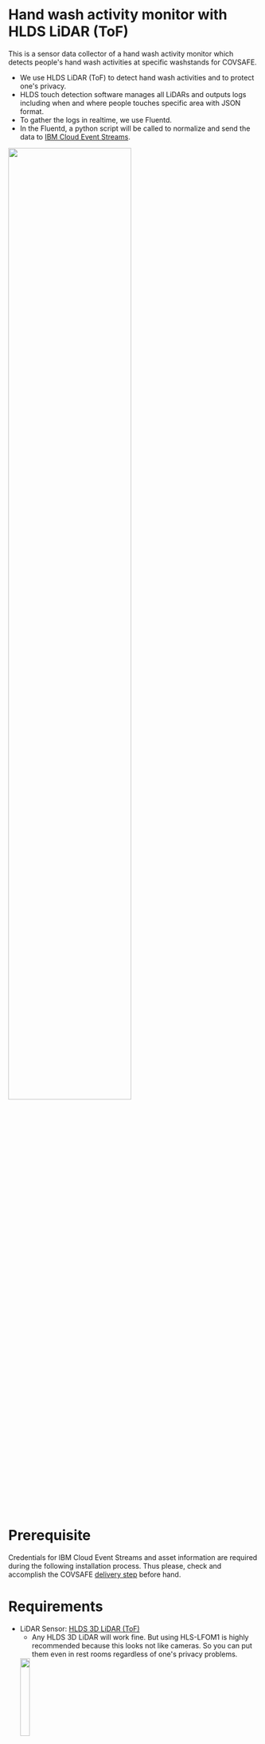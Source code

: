 # Hand wash activity monitor with HLDS LiDAR (ToF) 
This is a sensor data collector of a hand wash activity monitor which detects people's hand wash activities at specific washstands for COVSAFE.
* We use HLDS LiDAR (ToF) to detect hand wash activities and to protect one's privacy.
* HLDS touch detection software manages all LiDARs and outputs logs including when and where people touches specific area with JSON format.
* To gather the logs in realtime, we use Fluentd.
* In the Fluentd, a python script will be called to normalize and send the data to [IBM Cloud Event Streams](https://www.ibm.com/cloud/event-streams).

<img src=./img/overview.png width=70%>

# Prerequisite
Credentials for IBM Cloud Event Streams and asset information are required during the following installation process. Thus please, check and accomplish the COVSAFE [delivery step](https://github.com/Hitachi-CTI-Call-For-Code-COVID-19-Team/delivery/) before hand.

# Requirements
* LiDAR Sensor: [HLDS 3D LiDAR (ToF)](http://hlds.co.jp/product-eng/?ckattempt=1)
    * Any HLDS 3D LiDAR will work fine. But using HLS-LFOM1 is highly recommended because this looks not like cameras. So you can put them even in rest rooms regardless of one's privacy problems.
    <img src=./img/HLS-LFOM1.jpg width=20%>
* Edge server:
    * OS: Windows 10 (32/64-bits)
    * CPUs: Depends on the number of ToFs. HLDS says 2 LiDARs/core.
    * MEMs: 8 GB
    * Disk: Depends on how long you want to keep touch detection logs. But over 1 TB is recommended.

# Installation
## Install ToF SDK on edge server
1. Download LiDAR SDK from;  
[http://hlds.co.jp/product-eng/tofsdk](http://hlds.co.jp/product-eng/tofsdk).
    * We tested v2.3.0 with VisualStudio2015 libraries.

2. Install LiDARs (ToF) driver from `\HldsTofSdk.2.3.0vs2015\x86\tofdriver\tof_driver_x86_v2.3.0_Installer.exe` according to the manual 
    * Note that we have to use x86 (NOT x64) driver even if we have x64 OS/CPU.

## Install HLDS People tracking software
1. Download People tracking software (including touch detection software) from;
[http://hlds.co.jp/product-eng/tofsdk/peopletrack](http://hlds.co.jp/product-eng/tofsdk/peopletrack).

1. Install software according to the manual.
    * All you have to do is copy the downloaded and extracted files to anywhere you want. We suppose that you placed it in `C:\opt\ToF\PeopleTracking_v200_for_TouchDetection` and the path of the software is `C:\opt\ToF\PeopleTracking_v200_for_TouchDetection\PeopleTracking\TouchDetect.exe`.

## Calibration of LiDARs and monitoring settings
1. According to the manual, you have to calibrate LiDARs for your environments using `C:\opt\ToF\PeopleTracking_v200_for_TouchDetection\PeopleTracking\TofStitcher.exe`.
    * You can specify map image of your store or something. 
1. Launch up `TouchDetect.exe` and configure where you want to detect touch actions according to the manual. We assumed when people touches around faucets in a specific hand washstand, it could be supposed that he/she washed their hands. 


## Install Python 3.x for Windows
1. Download Python 3.x installer from;
[https://www.python.org/downloads/windows/](https://www.python.org/downloads/windows/).
    * We use `Windows x86-64 executable installer` at this moment.

2. Install Python with downloaded `python-3.8.3-amd64.exe`.
    * Note that you should turn the check box on for `Add Python 3.X to Path`. 

## Install Fluentd and scripts for IBM Cloud Event Streams
### Download and install Fluentd (td-agent)
1. Download td-agent for Windows (td-agent is a distribution package of Fluentd + Ruby environment provided by Treasure Data, Inc.) from;
[https://td-agent-package-browser.herokuapp.com/3/windows](https://td-agent-package-browser.herokuapp.com/3/windows)
    * We use `td-agent-3.7.1-0-x64.msi` at this moment.

1. Install Fluentd with setup wizard (td-agent-*.msi)

### Clone this project
* Open `Td-agent` -> `Td-agent Command Prompt` from Windows menu.
  ```powershell
  C:\opt\td-agent> git clone https://github.com/Hitachi-CTI-Call-For-Code-COVID-19-Team/edge-data-collector.git
  ```

### Fluentd configuration
1. Add an include operation at the end of `td-agent.conf`
    ```powershell
    C:\opt\td-agent> echo "@include config.d/*.conf" >> etc\td-agent\td-agent.conf
    ```

1. Copy the configuration file for td-agent.
    ```powershell
    C:\opt\td-agent> mkdir etc\td-agent\config.d
    C:\opt\td-agent> copy edge-data-collector\handwash_monitor\conf\td-agent\config.d\handwash_monitor.conf etc\td-agent\config.d\
    ```
1. Modify kafka settings in the td-agent configuration file to produce hand wash activities data to IBM Event Stream.
    1. Acquire credential information from `.credentials` file which you have created in [delivery step](https://github.com/Hitachi-CTI-Call-For-Code-COVID-19-Team/delivery). 
    1. Check `EVENT_STREAMS_WRITER_CREDENTIALS` parameter in `.credentials` 
    1. Open C:\opt\td-agent\etc\td-agent\config.d\handwash_monitor.conf
    1. Find the kafka (Event Streams) settings in the `<match covsafe.report.*>/type kafka2` directive and replace the followings to suitable values.
         * BROKERS_ADDRESS: Concatenate broker addresses in `kafka_brokers_sasl` array with comma.
            * ex. `brokers broker-0-xxxx.kafka.svc01.jp-tok.eventstreams.cloud.ibm.com:9093,broker-1-yyyy.kafka.svc01.jp-tok.eventstreams.cloud.ibm.com:9093`
        * USERNAME: Replace with the value of `user`.
            * ex. `user token`
        * PASSWORD: Replace with the value of `password`.
            * ex. `password xxxxxxxxxxxx`
        ```xml
        <match covsafe.report.*>
        @type kafka2
        brokers BROKERS_ADDRESS # Edit this one
        use_event_time true
        default_topic covsafe
        required_acks -1

        <format>
            @type json
        </format>

        username USERNAME # Edit this one
        password PASSWORD # Edit this one
        sasl_over_ssl true
        ssl_ca_certs_from_system true

        <buffer>
            @type file
            path C:/var/run/kafka.buffer
            chunk_limit_size 8m
            queue_limit_length 256
            flush_at_shutdown true
            flush_interval 1s
            retry_wait 10s
            retry_max_times 10
        </buffer>  
        </match>
        ```

### Scripts for HLDS LiDAR
* Copy [scripts/*](scripts/) to `C:/opt/td-agent/bin/`.
  ```powershell
  C:\opt\td-agent> copy edge-data-collector\handwash_monitor\scripts\* bin\
  ```

## Sensor configurations
1. Copy a sample sensor configuration files from below to (handwash_monitor-0001.conf) to `C:/opt/td-agent/etc/sensors/`.
      ```powershell
      C:\opt\td-agent> mkdir etc\td-agent\sensors
      C:\opt\td-agent> copy edge-data-collector\handwash_monitor\conf\sensors\* etc\td-agent\sensors\
      ```
1. Modify sensor settings.
    * Open C:\opt\td-agent\etc\sensor
    * Editt \<Sensor ID\>.conf
    * Parameters are as follows;
        * id: ID of the sensor. You can find this from [asset.json in the delivery repository](https://github.com/Hitachi-CTI-Call-For-Code-COVID-19-Team/delivery/blob/master/data/tenants/c4c/cloudant/assets.json)

        * monitoring_period: Period of monitoring and normalizing in msec.
        * timezone: Timezone string where the sensor is located ([pytz style](https://pypi.org/project/pytz/))
        * handwash_stands: Information for hand washstands to detect hand wash activities. `id` is an identifier of the targeted hand washstand. You can find this form [asset.json in the delivery repository](https://github.com/Hitachi-CTI-Call-For-Code-COVID-19-Team/delivery/blob/master/data/tenants/c4c/cloudant/assets.json). `grids` indicates areas around the faucets according to the TouchDetect.exe setting where the touch actions could be assumed as hand wash activities.
        ```json
        {
            "id": "handwash_monitor-0001",
            "monitoring_period": 10,
            "timezone": "Asia/Tokyo",
            "handwash_stands" : [
                {
                    "id": "handwash_stand-0001",
                    "grids": [
                        {"x": 8, "y": 1},
                        {"x": 8, "y": 2},
                        {"x": 8, "y": 3}
                    ]
                }
            ]
        }
        ```
1. Repeat the step 1 and 2 for all sensors.

## Make Fluentd as a Windows service
1. Open `Td-agent` -> `Td-agent Command Prompt` from Windows menu **AS AN ADMINISTRATOR**, and register td-agent as a Windows service.
    ```powershell
    C:\Windows\system32> fluentd --reg-winsvc i
    C:\Windows\system32> fluentd --reg-winsvc-fluentdopt '-v -c C:\opt\td-agent\etc\td-agent\td-agent.conf -o C:\opt\td-agent\log\td-agent.log'
    ```

1. Start the Fluentd service
    ```powershell
    C:\Windows\system32> sc start "fluentdwinsvc"
    ```

1. Make the service starts automatically.
    * Note that to use above python scripts in Fluentd, we need to run the service with a user account who installed Python 3.X. Please specify `<Account Name>` and `<Password>` options.
      ```powershell
      C:\Windows\system32> sc config "fluentdwinsvc" start= auto obj= .\<Account Name> password= <Password>
      C:\Windows\system32> sc qc "fluentdwinsvc"
      ```

## Start touch detection software when logon
1. Create a shortcut of `C:\opt\ToF\PeopleTracking_v200_for_TouchDetection\PeopleTracking\TouchDetect.exe`.
1. Open Explorer and enter `shell:startup` in address bar.
1. Put the above shortcut in the shown startup folder.

# Usage
## Run Fluentd and HLDS touch detection software.
1. Run Fluentd
    *  As a foreground process
        1. Open `Td-agent` -> `Td-agent Command Prompt` from Windows menu.

        1. Type the following command to start Fluentd.
            ```
            > fluentd -v -c etc\td-agent\td-agent.conf
            ```
    *  As a service
        * Open `Td-agent` -> `Td-agent Command Prompt` from Windows menu **AS AN ADMINISTRATOR** and execute the following commands.
          ```
          C:\Windows\system32> sc start "fluentdwinsvc"
          ```

1. Launch up the touch detection software
    * Open `C:\opt\ToF\PeopleTracking_v200_for_TouchDetection\PeopleTracking\TouchDetect.exe`.


## Logs
* Fluentd logs
  * If you want check Fluentd logs, you can get it from the following file.
    ```
    C:\opt\td-agent\log\td-agent.log
    ```


## Some useful service management commands on Windows.
* Open `Td-agent` -> `Td-agent Command Prompt` from Windows menu **AS AN ADMINISTRATOR** and execute the following commands.
  ```powershell
  C:\Windows\system32> sc query state=all # Show status of all services
  C:\Windows\system32> sc query fluentdwinsvc # Show status of the Fluentd service
  C:\Windows\system32> sc start "fluentdwinsvc" # Start the Fluentd service
  C:\Windows\system32> sc stop "fluentdwinsvc" # Stop the Fluentd service
  C:\Windows\system32> sc config "fluentdwinsvc" start= auto # Make the service starts automatically
  C:\Windows\system32> sc config "fluentdwinsvc" start= demand # Make the service starts manually
  C:\Windows\system32> sc qc "fluentdwinsvc" # Show the service configurations including startup settings



